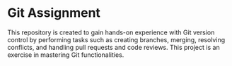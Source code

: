 # Git Assignment

This repository is created to gain hands-on experience with Git version control by performing tasks such as creating branches, merging, resolving conflicts, and handling pull requests and code reviews.
This project is an exercise in mastering Git functionalities.